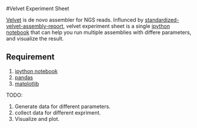 #Velvet Experiment Sheet

[Velvet][1] is de novo assembler for NGS reads.
Influnced by [standardized-velvet-assembly-report][2], 
velvet experiment sheet is a single [ipython notebook][3] that can 
help you run multiple assemblies with differe parameters, and visualize the result. 

<!-- You can use this experiment sheet to keep track of your tasks, and your results in the same place.
using ipython notebook this is possible. Also, an advantage of using is that you can put your experiment sheet
under source control and track the history of your work. -->

## Requirement
1. [ipython notebook][3]
2. [pandas][4]
3. [matplotlib][5]

TODO:
1. Generate data for different parameters.
2. collect data for different expriment. 
3. Visualize and plot.

[1]:[https://github.com/dzerbino/velvet]
[2]:[http://code.google.com/p/standardized-velvet-assembly-report/]
[3]:[http://ipython.org/ipython-doc/dev/interactive/htmlnotebook.html]
[4]:[http://pandas.pydata.org]
[5]:[http://matplotlib.org]